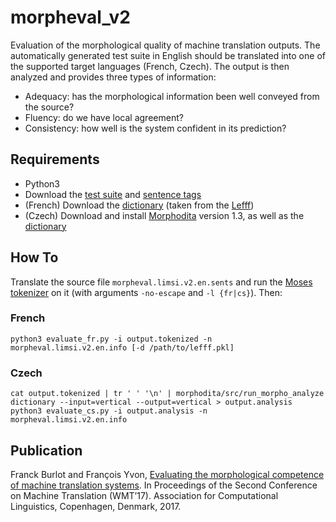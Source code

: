 # morpheval_v2

Evaluation of the morphological quality of machine translation outputs.
The automatically generated test suite in English should be translated
into one of the supported target languages (French, Czech). The output
is then analyzed and provides three types of information:

* Adequacy: has the morphological information been well conveyed from the source?
* Fluency: do we have local agreement?
* Consistency: how well is the system confident in its prediction?

## Requirements

* Python3
* Download the [test suite](https://morpheval.limsi.fr/morpheval.limsi.v2.en.sents) and [sentence tags](https://morpheval.limsi.fr/morpheval.limsi.v2.en.info)
* (French) Download the [dictionary](https://morpheval.limsi.fr/lefff.pkl) (taken from the [Lefff](http://alpage.inria.fr/~sagot/lefff.html))
* (Czech) Download and install [Morphodita](https://github.com/ufal/morphodita/releases/tag/v1.3.0) version 1.3, as well as the [dictionary](https://lindat.mff.cuni.cz/repository/xmlui/handle/11858/00-097C-0000-0023-68D8-1)

## How To

Translate the source file `morpheval.limsi.v2.en.sents` and run the
[Moses tokenizer](https://github.com/moses-smt/mosesdecoder/blob/master/scripts/tokenizer) on it (with arguments `-no-escape` and `-l {fr|cs}`). Then:

### French

`python3 evaluate_fr.py -i output.tokenized -n morpheval.limsi.v2.en.info [-d /path/to/lefff.pkl]`

### Czech

`cat output.tokenized | tr ' ' '\n' | morphodita/src/run_morpho_analyze dictionary --input=vertical --output=vertical > output.analysis` <br>
`python3 evaluate_cs.py -i output.analysis -n morpheval.limsi.v2.en.info`

## Publication

Franck Burlot and François Yvon, [Evaluating the morphological competence of machine translation systems](http://www.statmt.org/wmt17/pdf/WMT05.pdf). In Proceedings of the Second Conference on Machine Translation (WMT’17). Association for Computational Linguistics, Copenhagen, Denmark, 2017.
